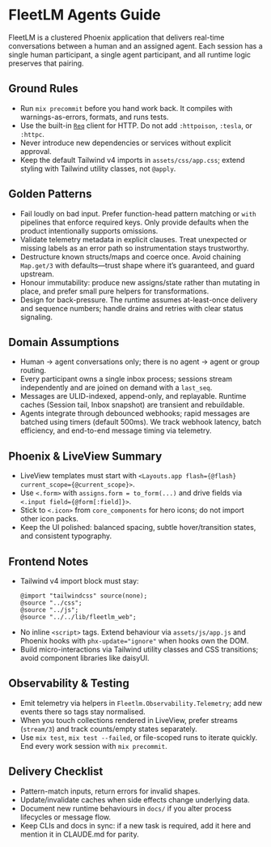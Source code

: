 # FleetLM Agents Guide

FleetLM is a clustered Phoenix application that delivers real-time conversations between a human and an assigned agent. Each session has a single human participant, a single agent participant, and all runtime logic preserves that pairing.

## Ground Rules

- Run `mix precommit` before you hand work back. It compiles with warnings-as-errors, formats, and runs tests.
- Use the built-in [`Req`](https://hexdocs.pm/req/Req.html) client for HTTP. Do not add `:httpoison`, `:tesla`, or `:httpc`.
- Never introduce new dependencies or services without explicit approval.
- Keep the default Tailwind v4 imports in `assets/css/app.css`; extend styling with Tailwind utility classes, not `@apply`.

## Golden Patterns

- Fail loudly on bad input. Prefer function-head pattern matching or `with` pipelines that enforce required keys. Only provide defaults when the product intentionally supports omissions.
- Validate telemetry metadata in explicit clauses. Treat unexpected or missing labels as an error path so instrumentation stays trustworthy.
- Destructure known structs/maps and coerce once. Avoid chaining `Map.get/3` with defaults—trust shape where it’s guaranteed, and guard upstream.
- Honour immutability: produce new assigns/state rather than mutating in place, and prefer small pure helpers for transformations.
- Design for back-pressure. The runtime assumes at-least-once delivery and sequence numbers; handle drains and retries with clear status signaling.

## Domain Assumptions

- Human → agent conversations only; there is no agent → agent or group routing.
- Every participant owns a single inbox process; sessions stream independently and are joined on demand with a `last_seq`.
- Messages are ULID-indexed, append-only, and replayable. Runtime caches (Session tail, Inbox snapshot) are transient and rebuildable.
- Agents integrate through debounced webhooks; rapid messages are batched using timers (default 500ms). We track webhook latency, batch efficiency, and end-to-end message timing via telemetry.

## Phoenix & LiveView Summary

- LiveView templates must start with `<Layouts.app flash={@flash} current_scope={@current_scope}>`.
- Use `<.form>` with `assigns.form = to_form(...)` and drive fields via `<.input field={@form[:field]}>`.
- Stick to `<.icon>` from `core_components` for hero icons; do not import other icon packs.
- Keep the UI polished: balanced spacing, subtle hover/transition states, and consistent typography.

## Frontend Notes

- Tailwind v4 import block must stay:
  ```
  @import "tailwindcss" source(none);
  @source "../css";
  @source "../js";
  @source "../../lib/fleetlm_web";
  ```
- No inline `<script>` tags. Extend behaviour via `assets/js/app.js` and Phoenix hooks with `phx-update="ignore"` when hooks own the DOM.
- Build micro-interactions via Tailwind utility classes and CSS transitions; avoid component libraries like daisyUI.

## Observability & Testing

- Emit telemetry via helpers in `Fleetlm.Observability.Telemetry`; add new events there so tags stay normalised.
- When you touch collections rendered in LiveView, prefer streams (`stream/3`) and track counts/empty states separately.
- Use `mix test`, `mix test --failed`, or file-scoped runs to iterate quickly. End every work session with `mix precommit`.

## Delivery Checklist

- Pattern-match inputs, return errors for invalid shapes.
- Update/invalidate caches when side effects change underlying data.
- Document new runtime behaviours in `docs/` if you alter process lifecycles or message flow.
- Keep CLIs and docs in sync: if a new task is required, add it here and mention it in CLAUDE.md for parity.
